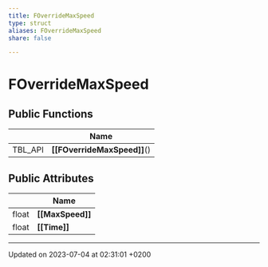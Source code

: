 ```yaml
---
title: FOverrideMaxSpeed
type: struct
aliases: FOverrideMaxSpeed
share: false

---
```


# FOverrideMaxSpeed





## Public Functions

|                | Name           |
| -------------- | -------------- |
| TBL_API | **[[FOverrideMaxSpeed]]**() |

## Public Attributes

|                | Name           |
| -------------- | -------------- |
| float | **[[MaxSpeed]]**  |
| float | **[[Time]]**  |

-------------------------------

Updated on 2023-07-04 at 02:31:01 +0200